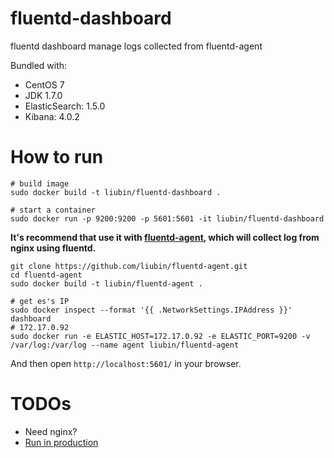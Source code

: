 # fluentd-dashboard

fluentd dashboard manage logs collected from fluentd-agent

Bundled with:
- CentOS 7
- JDK 1.7.0
- ElasticSearch: 1.5.0
- Kibana: 4.0.2

# How to run


```
# build image
sudo docker build -t liubin/fluentd-dashboard .

# start a container
sudo docker run -p 9200:9200 -p 5601:5601 -it liubin/fluentd-dashboard
```

**It's recommend that use it with [fluentd-agent](https://github.com/liubin/fluentd-agent), which will collect log from nginx using fluentd.**

```
git clone https://github.com/liubin/fluentd-agent.git
cd fluentd-agent
sudo docker build -t liubin/fluentd-agent .

# get es's IP
sudo docker inspect --format '{{ .NetworkSettings.IPAddress }}' dashboard
# 172.17.0.92
sudo docker run -e ELASTIC_HOST=172.17.0.92 -e ELASTIC_PORT=9200 -v /var/log:/var/log --name agent liubin/fluentd-agent
```

And then open `http://localhost:5601/` in your browser.

# TODOs

- Need nginx?
- [Run in production](http://www.elastic.co/guide/en/kibana/current/production.html)